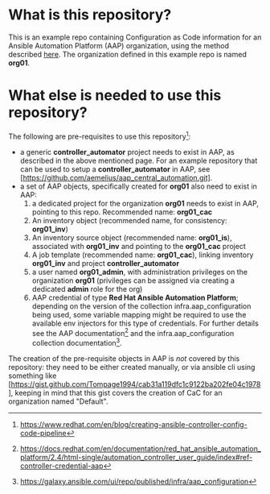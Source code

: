 # What is this repository?
This is an example repo containing Configuration as Code information for an Ansible Automation Platform (AAP) organization, using the method described [here](https://www.redhat.com/en/blog/creating-ansible-controller-config-code-pipeline). The organization defined in this example repo is named **org01**.

# What else is needed to use this repository?

The following are pre-requisites to use this repository[^1]:

- a generic **controller_automator** project needs to exist in AAP, as described in the above mentioned page. For an example repository that can be used to setup a **controller_automator** in AAP, see [https://github.com/aemelius/aap_central_automation.git].
- a set of AAP objects, specifically created for **org01** also need to exist in AAP:
  1.  a dedicated project for the organization **org01** needs to exist in AAP, pointing to this repo. Recommended name: **org01_cac**
  1. An inventory object (recommended name, for consistency: **org01_inv**)
  1. An inventory source object (recommended name: **org01_is**), associated with **org01_inv** and pointing to the **org01_cac** project
  1. A job template (recommended name: **org01_cac**), linking inventory **org01_inv** and project **controller_automator**
  1. a user named **org01_admin**, with administration privileges on the organization **org01** (privileges can be assigned via creating a dedicated **admin** role for the org)
  1. AAP credential of type **Red Hat Ansible Automation Platform**; depending on the version of the collection infra.aap_configuration being used, some variable mapping might be required to use the available env injectors for this type of credentials. For further details see the AAP documentation[^2] and the infra.aap_configuration collection documentation[^3].

The creation of the pre-requisite objects in AAP is *not* covered by this repository: they need to be either created manually, or via ansible cli using something like [https://gist.github.com/Tompage1994/cab31a119dfc1c9122ba202fe04c1978], keeping in mind that this gist covers the creation of CaC for an organization named "Default".



[^1]: https://www.redhat.com/en/blog/creating-ansible-controller-config-code-pipeline
[^2]: https://docs.redhat.com/en/documentation/red_hat_ansible_automation_platform/2.4/html-single/automation_controller_user_guide/index#ref-controller-credential-aap
[^3]: https://galaxy.ansible.com/ui/repo/published/infra/aap_configuration